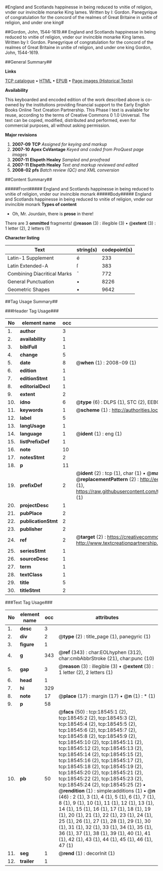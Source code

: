 #England and Scotlands happinesse in being reduced to vnitie of religion, vnder our invincible monarke King Iames. Written by I: Gordon. Panegyrique of congratulation for the concord of the realmes of Great Britaine in unitie of religion, and under one king#

##Gordon, John, 1544-1619.##
England and Scotlands happinesse in being reduced to vnitie of religion, vnder our invincible monarke King Iames. Written by I: Gordon.
Panegyrique of congratulation for the concord of the realmes of Great Britaine in unitie of religion, and under one king
Gordon, John, 1544-1619.

##General Summary##

**Links**

[TCP catalogue](http://www.ota.ox.ac.uk/tcp/)  • 
[HTML](http://tei.it.ox.ac.uk/tcp/Texts-HTML/free/A01/A01924.html)  • 
[EPUB](http://tei.it.ox.ac.uk/tcp/Texts-EPUB/free/A01/A01924.epub) • 
[Page images (Historical Texts)](https://data.historicaltexts.jisc.ac.uk/view?pubId=eebo-99853176e&pageId=eebo-99853176e-18545-1)

**Availability**

This keyboarded and encoded edition of the
	       work described above is co-owned by the institutions
	       providing financial support to the Early English Books
	       Online Text Creation Partnership. This Phase I text is
	       available for reuse, according to the terms of Creative
	       Commons 0 1.0 Universal. The text can be copied,
	       modified, distributed and performed, even for
	       commercial purposes, all without asking permission.

**Major revisions**

1. __2007-09__ __TCP__ *Assigned for keying and markup*
1. __2007-10__ __Apex CoVantage__ *Keyed and coded from ProQuest page images*
1. __2007-11__ __Elspeth Healey__ *Sampled and proofread*
1. __2007-11__ __Elspeth Healey__ *Text and markup reviewed and edited*
1. __2008-02__ __pfs__ *Batch review (QC) and XML conversion*

##Content Summary##

#####Front#####
England and Scotlands happinesse in being reduced to vnitie of religion, vnder our invincible monark
#####Body#####
England and Scotlands happinesse in being reduced to vnitie of religion, vnder our invincible monark
**Types of content**

  * Oh, Mr. Jourdain, there is **prose** in there!

There are 3 **ommitted** fragments! 
 @__reason__ (3) : illegible (3)  •  @__extent__ (3) : 1 letter (2), 2 letters (1)

**Character listing**


|Text|string(s)|codepoint(s)|
|---|---|---|
|Latin-1 Supplement|é|233|
|Latin Extended-A|ſ|383|
|Combining             Diacritical Marks|̄|772|
|General Punctuation|•|8226|
|Geometric Shapes|▪|9642|

##Tag Usage Summary##

###Header Tag Usage###

|No|element name|occ|attributes|
|---|---|---|---|
|1.|__author__|3||
|2.|__availability__|1||
|3.|__biblFull__|1||
|4.|__change__|5||
|5.|__date__|8| @__when__ (1) : 2008-09 (1)|
|6.|__edition__|1||
|7.|__editionStmt__|1||
|8.|__editorialDecl__|1||
|9.|__extent__|2||
|10.|__idno__|6| @__type__ (6) : DLPS (1), STC (2), EEBO-CITATION (1), PROQUEST (1), VID (1)|
|11.|__keywords__|1| @__scheme__ (1) : http://authorities.loc.gov/ (1)|
|12.|__label__|5||
|13.|__langUsage__|1||
|14.|__language__|1| @__ident__ (1) : eng (1)|
|15.|__listPrefixDef__|1||
|16.|__note__|10||
|17.|__notesStmt__|2||
|18.|__p__|11||
|19.|__prefixDef__|2| @__ident__ (2) : tcp (1), char (1)  •  @__matchPattern__ (2) : ([0-9\-]+):([0-9IVX]+) (1), (.+) (1)  •  @__replacementPattern__ (2) : http://eebo.chadwyck.com/downloadtiff?vid=$1&page=$2 (1), https://raw.githubusercontent.com/textcreationpartnership/Texts/master/tcpchars.xml#$1 (1)|
|20.|__projectDesc__|1||
|21.|__pubPlace__|2||
|22.|__publicationStmt__|2||
|23.|__publisher__|2||
|24.|__ref__|2| @__target__ (2) : https://creativecommons.org/publicdomain/zero/1.0/ (1), http://www.textcreationpartnership.org/docs/. (1)|
|25.|__seriesStmt__|1||
|26.|__sourceDesc__|1||
|27.|__term__|1||
|28.|__textClass__|1||
|29.|__title__|5||
|30.|__titleStmt__|2||


###Text Tag Usage###

|No|element name|occ|attributes|
|---|---|---|---|
|1.|__desc__|3||
|2.|__div__|2| @__type__ (2) : title_page (1), panegyric (1)|
|3.|__figure__|1||
|4.|__g__|343| @__ref__ (343) : char:EOLhyphen (312), char:cmbAbbrStroke (21), char:punc (10)|
|5.|__gap__|3| @__reason__ (3) : illegible (3)  •  @__extent__ (3) : 1 letter (2), 2 letters (1)|
|6.|__head__|1||
|7.|__hi__|329||
|8.|__note__|17| @__place__ (17) : margin (17)  •  @__n__ (1) : * (1)|
|9.|__p__|58||
|10.|__pb__|50| @__facs__ (50) : tcp:18545:1 (2), tcp:18545:2 (2), tcp:18545:3 (2), tcp:18545:4 (2), tcp:18545:5 (2), tcp:18545:6 (2), tcp:18545:7 (2), tcp:18545:8 (2), tcp:18545:9 (2), tcp:18545:10 (2), tcp:18545:11 (2), tcp:18545:12 (2), tcp:18545:13 (2), tcp:18545:14 (2), tcp:18545:15 (2), tcp:18545:16 (2), tcp:18545:17 (2), tcp:18545:18 (2), tcp:18545:19 (2), tcp:18545:20 (2), tcp:18545:21 (2), tcp:18545:22 (2), tcp:18545:23 (2), tcp:18545:24 (2), tcp:18545:25 (2)  •  @__rendition__ (1) : simple:additions (1)  •  @__n__ (46) : 2 (1), 3 (1), 4 (1), 5 (1), 6 (1), 7 (1), 8 (1), 9 (1), 10 (1), 11 (1), 12 (1), 13 (1), 14 (1), 15 (1), 16 (1), 17 (1), 18 (1), 19 (1), 20 (1), 21 (1), 22 (1), 23 (1), 24 (1), 25 (1), 26 (1), 27 (1), 28 (1), 29 (1), 30 (1), 31 (1), 32 (1), 33 (1), 34 (1), 35 (1), 36 (1), 37 (1), 38 (1), 39 (1), 40 (1), 41 (1), 42 (1), 43 (1), 44 (1), 45 (1), 46 (1), 47 (1)|
|11.|__seg__|1| @__rend__ (1) : decorInit (1)|
|12.|__trailer__|1||
